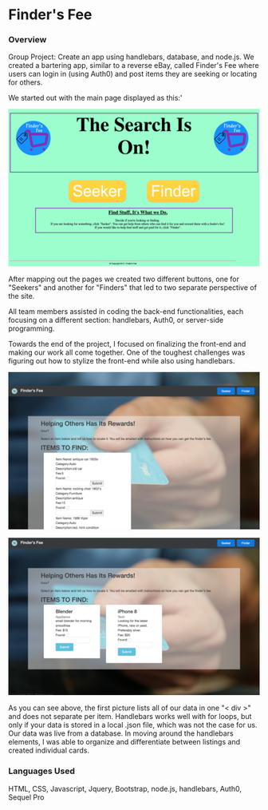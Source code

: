 # Finder's Fee

### Overview
Group Project: Create an app using handlebars, database, and node.js. We created a bartering app, similar to a reverse eBay, called Finder's Fee where users can login in (using Auth0) and post items they are seeking or locating for others.

We started out with the main page displayed as this:'

![alt text](https://github.com/laurengranada/FindersFee/blob/master/read-images/phase1.png)

After mapping out the pages we created two different buttons, one for "Seekers" and another for "Finders" that led to two separate perspective of the site.

All team members assisted in coding the back-end functionalities, each focusing on a different section: handlebars, Auth0, or server-side programming.

Towards the end of the project, I focused on finalizing the front-end and making our work all come together. One of the toughest challenges was figuring out how to stylize the front-end while also using handlebars.

![alt text](https://github.com/laurengranada/FindersFee/blob/master/read-images/phase%202.png)

![alt text](https://github.com/laurengranada/FindersFee/blob/master/read-images/final.png)

As you can see above, the first picture lists all of our data in one "< div >" and does not separate per item. Handlebars works well with for loops, but only if your data is stored in a local .json file, which was not the case for us. Our data was live from a database. In moving around the handlebars elements, I was able to organize and differentiate between listings and created individual cards.

### Languages Used

HTML, CSS, Javascript, Jquery, Bootstrap, node.js, handlebars, Auth0, Sequel Pro
